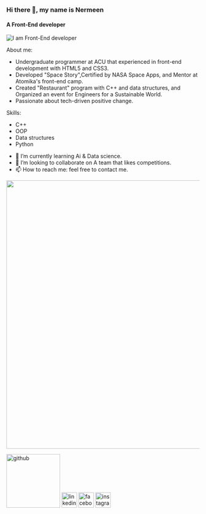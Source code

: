 ### Hi there 👋, my name is Nermeen
#### A Front-End developer
![I am Front-End developer](https://media.licdn.com/dms/image/D4D16AQHO3fIdGNFhrQ/profile-displaybackgroundimage-shrink_350_1400/0/1691346741075?e=1697068800&v=beta&t=OqX16nZDajGtNM0ek4aVbYByhS4jUg-Q4RKXGXruVkE)

About me:
*  Undergraduate programmer at ACU that experienced in front-end development with HTML5 and CSS3.
*  Developed "Space Story",Certified by NASA Space Apps, and Mentor at Atomika's front-end camp.
*  Created "Restaurant" program with C++ and data structures, and Organized an event for Engineers for a Sustainable World.
*  Passionate about tech-driven positive change.


Skills:
*  C++
*  OOP
*  Data structures
*  Python


- 🌱 I’m currently learning Ai & Data science. 
- 👯 I’m looking to collaborate on A team that likes competitions. 
- 📫 How to reach me: feel free to contact me. 

<img src='https://th.bing.com/th/id/R.21116158daaeb1459b4ec0758505e1ad?rik=ymQdzmyYITrBnQ&pid=ImgRaw&r=0' width=700px>


[<img src='https://cdn.jsdelivr.net/npm/simple-icons@3.0.1/icons/github.svg' alt='github' width='140px'>](https://github.com/NermeenKamal)  [<img src='https://cdn.jsdelivr.net/npm/simple-icons@3.0.1/icons/linkedin.svg' alt='linkedin' height='40'>](www.linkedin.com/in/nermeenkamal
)  [<img src='https://cdn.jsdelivr.net/npm/simple-icons@3.0.1/icons/facebook.svg' alt='facebook' height='40'>](https://www.facebook.com/profile.php?id=100028902976659&mibextid=ZbWKwL)  [<img src='https://cdn.jsdelivr.net/npm/simple-icons@3.0.1/icons/instagram.svg' alt='instagram' height='40'>](https://www.instagram.com/nermeenk33.3/)  

